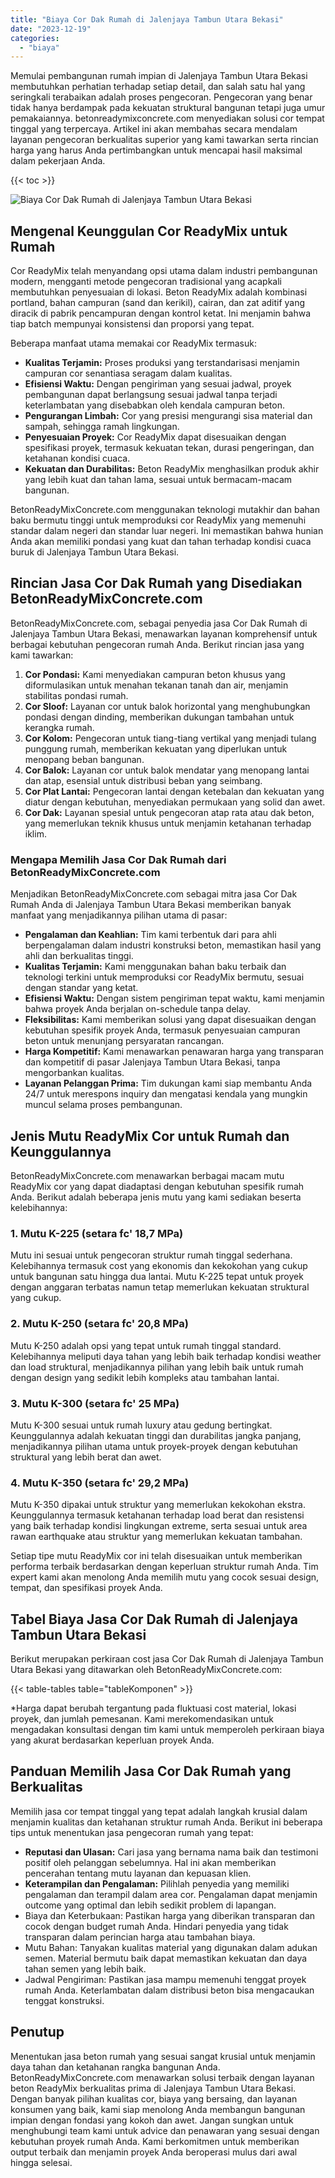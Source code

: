 ```yaml
---
title: "Biaya Cor Dak Rumah di Jalenjaya Tambun Utara Bekasi"
date: "2023-12-19"
categories: 
  - "biaya"
---
```


Memulai pembangunan rumah impian di Jalenjaya Tambun Utara Bekasi membutuhkan perhatian terhadap setiap detail, dan salah satu hal yang seringkali terabaikan adalah proses pengecoran. Pengecoran yang benar tidak hanya berdampak pada kekuatan struktural bangunan tetapi juga umur pemakaiannya. betonreadymixconcrete.com menyediakan solusi cor tempat tinggal yang terpercaya. Artikel ini akan membahas secara mendalam layanan pengecoran berkualitas superior yang kami tawarkan serta rincian harga yang harus Anda pertimbangkan untuk mencapai hasil maksimal dalam pekerjaan Anda.

{{< toc >}}

![Biaya Cor Dak Rumah di Jalenjaya Tambun Utara Bekasi](https://betoncor8.github.io/cor/harga-beton-readymix-concrete%20(25).png)

## Mengenal Keunggulan Cor ReadyMix untuk Rumah

Cor ReadyMix telah menyandang opsi utama dalam industri pembangunan modern, mengganti metode pengecoran tradisional yang acapkali membutuhkan penyesuaian di lokasi. Beton ReadyMix adalah kombinasi portland, bahan campuran (sand dan kerikil), cairan, dan zat aditif yang diracik di pabrik pencampuran dengan kontrol ketat. Ini menjamin bahwa tiap batch mempunyai konsistensi dan proporsi yang tepat.

Beberapa manfaat utama memakai cor ReadyMix termasuk:

- **Kualitas Terjamin:** Proses produksi yang terstandarisasi menjamin campuran cor senantiasa seragam dalam kualitas.
- **Efisiensi Waktu:** Dengan pengiriman yang sesuai jadwal, proyek pembangunan dapat berlangsung sesuai jadwal tanpa terjadi keterlambatan yang disebabkan oleh kendala campuran beton.
- **Pengurangan Limbah:** Cor yang presisi mengurangi sisa material dan sampah, sehingga ramah lingkungan.
- **Penyesuaian Proyek:** Cor ReadyMix dapat disesuaikan dengan spesifikasi proyek, termasuk kekuatan tekan, durasi pengeringan, dan ketahanan kondisi cuaca.
- **Kekuatan dan Durabilitas:** Beton ReadyMix menghasilkan produk akhir yang lebih kuat dan tahan lama, sesuai untuk bermacam-macam bangunan.

BetonReadyMixConcrete.com menggunakan teknologi mutakhir dan bahan baku bermutu tinggi untuk memproduksi cor ReadyMix yang memenuhi standar dalam negeri dan standar luar negeri. Ini memastikan bahwa hunian Anda akan memiliki pondasi yang kuat dan tahan terhadap kondisi cuaca buruk di Jalenjaya Tambun Utara Bekasi.

## Rincian Jasa Cor Dak Rumah yang Disediakan BetonReadyMixConcrete.com

BetonReadyMixConcrete.com, sebagai penyedia jasa Cor Dak Rumah di Jalenjaya Tambun Utara Bekasi, menawarkan layanan komprehensif untuk berbagai kebutuhan pengecoran rumah Anda. Berikut rincian jasa yang kami tawarkan:

1. **Cor Pondasi:** Kami menyediakan campuran beton khusus yang diformulasikan untuk menahan tekanan tanah dan air, menjamin stabilitas pondasi rumah.
2. **Cor Sloof:** Layanan cor untuk balok horizontal yang menghubungkan pondasi dengan dinding, memberikan dukungan tambahan untuk kerangka rumah.
3. **Cor Kolom:** Pengecoran untuk tiang-tiang vertikal yang menjadi tulang punggung rumah, memberikan kekuatan yang diperlukan untuk menopang beban bangunan.
4. **Cor Balok:** Layanan cor untuk balok mendatar yang menopang lantai dan atap, esensial untuk distribusi beban yang seimbang.
5. **Cor Plat Lantai:** Pengecoran lantai dengan ketebalan dan kekuatan yang diatur dengan kebutuhan, menyediakan permukaan yang solid dan awet.
6. **Cor Dak:** Layanan spesial untuk pengecoran atap rata atau dak beton, yang memerlukan teknik khusus untuk menjamin ketahanan terhadap iklim.

### Mengapa Memilih Jasa Cor Dak Rumah dari BetonReadyMixConcrete.com

Menjadikan BetonReadyMixConcrete.com sebagai mitra jasa Cor Dak Rumah Anda di Jalenjaya Tambun Utara Bekasi memberikan banyak manfaat yang menjadikannya pilihan utama di pasar:

- **Pengalaman dan Keahlian:** Tim kami terbentuk dari para ahli berpengalaman dalam industri konstruksi beton, memastikan hasil yang ahli dan berkualitas tinggi.
- **Kualitas Terjamin:** Kami menggunakan bahan baku terbaik dan teknologi terkini untuk memproduksi cor ReadyMix bermutu, sesuai dengan standar yang ketat.
- **Efisiensi Waktu:** Dengan sistem pengiriman tepat waktu, kami menjamin bahwa proyek Anda berjalan on-schedule tanpa delay.
- **Fleksibilitas:** Kami memberikan solusi yang dapat disesuaikan dengan kebutuhan spesifik proyek Anda, termasuk penyesuaian campuran beton untuk menunjang persyaratan rancangan.
- **Harga Kompetitif:** Kami menawarkan penawaran harga yang transparan dan kompetitif di pasar Jalenjaya Tambun Utara Bekasi, tanpa mengorbankan kualitas.
- **Layanan Pelanggan Prima:** Tim dukungan kami siap membantu Anda 24/7 untuk merespons inquiry dan mengatasi kendala yang mungkin muncul selama proses pembangunan.

## Jenis Mutu ReadyMix Cor untuk Rumah dan Keunggulannya

BetonReadyMixConcrete.com menawarkan berbagai macam mutu ReadyMix cor yang dapat diadaptasi dengan kebutuhan spesifik rumah Anda. Berikut adalah beberapa jenis mutu yang kami sediakan beserta kelebihannya:

### 1\. Mutu K-225 (setara fc' 18,7 MPa)

Mutu ini sesuai untuk pengecoran struktur rumah tinggal sederhana. Kelebihannya termasuk cost yang ekonomis dan kekokohan yang cukup untuk bangunan satu hingga dua lantai. Mutu K-225 tepat untuk proyek dengan anggaran terbatas namun tetap memerlukan kekuatan struktural yang cukup.

### 2\. Mutu K-250 (setara fc' 20,8 MPa)

Mutu K-250 adalah opsi yang tepat untuk rumah tinggal standard. Kelebihannya meliputi daya tahan yang lebih baik terhadap kondisi weather dan load struktural, menjadikannya pilihan yang lebih baik untuk rumah dengan design yang sedikit lebih kompleks atau tambahan lantai.

### 3\. Mutu K-300 (setara fc' 25 MPa)

Mutu K-300 sesuai untuk rumah luxury atau gedung bertingkat. Keunggulannya adalah kekuatan tinggi dan durabilitas jangka panjang, menjadikannya pilihan utama untuk proyek-proyek dengan kebutuhan struktural yang lebih berat dan awet.

### 4\. Mutu K-350 (setara fc' 29,2 MPa)

Mutu K-350 dipakai untuk struktur yang memerlukan kekokohan ekstra. Keunggulannya termasuk ketahanan terhadap load berat dan resistensi yang baik terhadap kondisi lingkungan extreme, serta sesuai untuk area rawan earthquake atau struktur yang memerlukan kekuatan tambahan.

Setiap tipe mutu ReadyMix cor ini telah disesuaikan untuk memberikan performa terbaik berdasarkan dengan keperluan struktur rumah Anda. Tim expert kami akan menolong Anda memilih mutu yang cocok sesuai design, tempat, dan spesifikasi proyek Anda.

## Tabel Biaya Jasa Cor Dak Rumah di Jalenjaya Tambun Utara Bekasi

Berikut merupakan perkiraan cost jasa Cor Dak Rumah di Jalenjaya Tambun Utara Bekasi yang ditawarkan oleh BetonReadyMixConcrete.com:

{{< table-tables table="tableKomponen" >}}

\*Harga dapat berubah tergantung pada fluktuasi cost material, lokasi proyek, dan jumlah pemesanan. Kami merekomendasikan untuk mengadakan konsultasi dengan tim kami untuk memperoleh perkiraan biaya yang akurat berdasarkan keperluan proyek Anda.

## Panduan Memilih Jasa Cor Dak Rumah yang Berkualitas

Memilih jasa cor tempat tinggal yang tepat adalah langkah krusial dalam menjamin kualitas dan ketahanan struktur rumah Anda. Berikut ini beberapa tips untuk menentukan jasa pengecoran rumah yang tepat:

- **Reputasi dan Ulasan:** Cari jasa yang bernama nama baik dan testimoni positif oleh pelanggan sebelumnya. Hal ini akan memberikan pencerahan tentang mutu layanan dan kepuasan klien.
- **Keterampilan dan Pengalaman:** Pilihlah penyedia yang memiliki pengalaman dan terampil dalam area cor. Pengalaman dapat menjamin outcome yang optimal dan lebih sedikit problem di lapangan.
- Biaya dan Keterbukaan: Pastikan harga yang diberikan transparan dan cocok dengan budget rumah Anda. Hindari penyedia yang tidak transparan dalam perincian harga atau tambahan biaya.
- Mutu Bahan: Tanyakan kualitas material yang digunakan dalam adukan semen. Material bermutu baik dapat memastikan kekuatan dan daya tahan semen yang lebih baik.
- Jadwal Pengiriman: Pastikan jasa mampu memenuhi tenggat proyek rumah Anda. Keterlambatan dalam distribusi beton bisa mengacaukan tenggat konstruksi.

## Penutup

Menentukan jasa beton rumah yang sesuai sangat krusial untuk menjamin daya tahan dan ketahanan rangka bangunan Anda. BetonReadyMixConcrete.com menawarkan solusi terbaik dengan layanan beton ReadyMix berkualitas prima di Jalenjaya Tambun Utara Bekasi. Dengan banyak pilihan kualitas cor, biaya yang bersaing, dan layanan konsumen yang baik, kami siap menolong Anda membangun bangunan impian dengan fondasi yang kokoh dan awet. Jangan sungkan untuk menghubungi team kami untuk advice dan penawaran yang sesuai dengan kebutuhan proyek rumah Anda. Kami berkomitmen untuk memberikan output terbaik dan menjamin proyek Anda beroperasi mulus dari awal hingga selesai.
